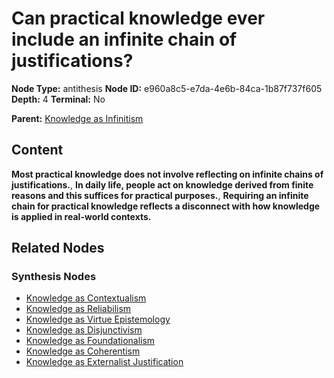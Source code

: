 # Can practical knowledge ever include an infinite chain of justifications?

**Node Type:** antithesis
**Node ID:** e960a8c5-e7da-4e6b-84ca-1b87f737f605
**Depth:** 4
**Terminal:** No

**Parent:** [Knowledge as Infinitism](knowledge-as-infinitism-synthesis-e836c62b-f499-4312-98ff-2781b0f1a63f.md)

## Content

**Most practical knowledge does not involve reflecting on infinite chains of justifications.**, **In daily life, people act on knowledge derived from finite reasons and this suffices for practical purposes.**, **Requiring an infinite chain for practical knowledge reflects a disconnect with how knowledge is applied in real-world contexts.**

## Related Nodes

### Synthesis Nodes

- [Knowledge as Contextualism](knowledge-as-contextualism-synthesis-c0dce315-5882-413a-95b6-3d45cc3ac6cd.md)
- [Knowledge as Reliabilism](knowledge-as-reliabilism-synthesis-ecaf950d-7eb9-439c-9887-8f102be28a97.md)
- [Knowledge as Virtue Epistemology](knowledge-as-virtue-epistemology-synthesis-426552a2-fb60-444d-9d52-77ade755bbf1.md)
- [Knowledge as Disjunctivism](knowledge-as-disjunctivism-synthesis-4633f9b5-b3c4-492d-9686-4af7f386b413.md)
- [Knowledge as Foundationalism](knowledge-as-foundationalism-synthesis-648d2931-3de9-4574-b5dd-4220343fdd68.md)
- [Knowledge as Coherentism](knowledge-as-coherentism-synthesis-42eccc57-9865-4b5f-8301-ca8351320161.md)
- [Knowledge as Externalist Justification](knowledge-as-externalist-justification-synthesis-9895f294-c8cf-4442-925b-7f7ea66addbb.md)
